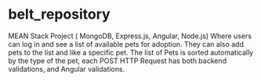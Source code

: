 # belt_repository

MEAN Stack Project ( MongoDB, Express.js, Angular, Node.js)
Where users can log in and see a list of available pets for adoption.
They can also add pets to the list and like a specific pet.
The list of Pets is sorted automatically by the type of the pet, each POST HTTP Request has both 
backend validations, and Angular validations.

